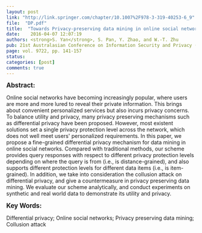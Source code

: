```yaml
---
layout: post
link: "http://link.springer.com/chapter/10.1007%2F978-3-319-40253-6_9"
file:  "DP.pdf"
title:  "Towards Privacy-preserving data mining in online social networks: Distance-grained and item-grained differential privacy"
date:    2016-04-07 12:07:19
authors: <strong>S. Yan</strong>, S. Pan, Y. Zhao, and W.-T. Zhu
pub: 21st Australasian Conference on Information Security and Privacy (ACISP'16)
page: vol. 9722, pp. 141-157
status:
categories: [post]
comments: true
---
```

<big><strong>Abstract:</strong></big><br>
<p>Online social networks have becoming increasingly popular, where users are more and more lured to reveal their private information. 
This brings about convenient personalized services but also incurs privacy concerns. To balance utility and privacy, many privacy preserving 
mechanisms such as differential privacy have been proposed. However, most existent solutions set a single privacy protection level across the network, 
which does not well meet users' personalized requirements. In this paper, we propose a fine-grained differential privacy mechanism for data mining in 
online social networks. Compared with traditional methods, our scheme provides query responses with respect to different privacy protection levels 
depending on where the query is from (i.e., is distance-grained), and also supports different protection levels for different data items 
(i.e., is item-grained). In addition, we take into consideration the collusion attack on differential privacy, and give a countermeasure in privacy 
preserving data mining. We evaluate our scheme analytically, and conduct experiments on synthetic and real world data to demonstrate its utility and privacy.</p>

<big><strong>Key Words:</strong></big>
<p>Differential privacy; Online social networks; Privacy preserving data mining; Collusion attack</p>